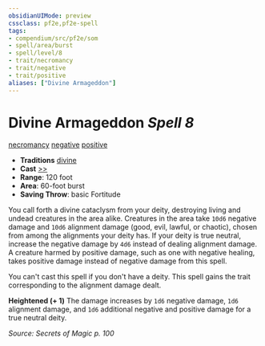 ```yaml
---
obsidianUIMode: preview
cssclass: pf2e,pf2e-spell
tags:
- compendium/src/pf2e/som
- spell/area/burst
- spell/level/8
- trait/necromancy
- trait/negative
- trait/positive
aliases: ["Divine Armageddon"]
---
```

# Divine Armageddon *Spell 8*   
[necromancy](necromancy.md "Necromancy School Trait")  [negative](negative.md "Negative Energy & Element Trait")  [positive](positive.md "Positive Energy & Element Trait")  

- **Traditions** [divine](divine.md "Divine Tradition Trait")
- **Cast** [>>](chapter-9-playing-the-game.md#Actions "Two-Action") 
- **Range**: 120 foot
- **Area**: 60-foot burst
- **Saving Throw**:  basic Fortitude

You call forth a divine cataclysm from your deity, destroying living and undead creatures in the area alike. Creatures in the area take `10d6` negative damage and `10d6` alignment damage (good, evil, lawful, or chaotic), chosen from among the alignments your deity has. If your deity is true neutral, increase the negative damage by `4d6` instead of dealing alignment damage. A creature harmed by positive damage, such as one with negative healing, takes positive damage instead of negative damage from this spell.

You can't cast this spell if you don't have a deity. This spell gains the trait corresponding to the alignment damage dealt.

**Heightened (+ 1)** The damage increases by `1d6` negative damage, `1d6` alignment damage, and `1d6` additional negative and positive damage for a true neutral deity.

*Source: Secrets of Magic p. 100*